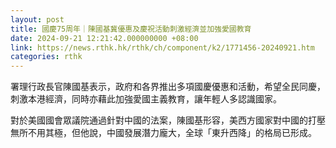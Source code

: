 ```yaml
---
layout: post
title: 國慶75周年｜陳國基冀優惠及慶祝活動刺激經濟並加強愛國教育
date: 2024-09-21 12:21:42.000000000 +08:00
link: https://news.rthk.hk/rthk/ch/component/k2/1771456-20240921.htm
categories: rthk
---
```


署理行政長官陳國基表示，政府和各界推出多項國慶優惠和活動，希望全民同慶，刺激本港經濟，同時亦藉此加強愛國主義教育，讓年輕人多認識國家。

對於美國國會眾議院通過針對中國的法案，陳國基形容，美西方國家對中國的打壓無所不用其極，但他說，中國發展潛力龐大，全球「東升西降」的格局已形成。
